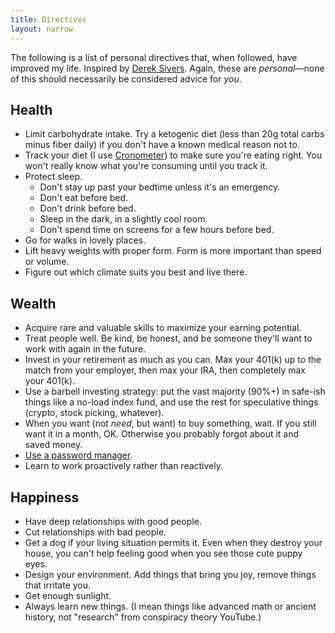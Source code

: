 ```yaml
---
title: Directives
layout: narrow
---
```


The following is a list of personal directives that, when followed, have improved my life. Inspired by [Derek Sivers](https://sive.rs/d1). Again, these are _personal_—none of this should necessarily be considered advice for _you_.

## Health

- Limit carbohydrate intake. Try a ketogenic diet (less than 20g total carbs minus fiber daily) if you don't have a known medical reason not to.
- Track your diet (I use [Cronometer](https://cronometer.com)) to make sure you're eating right. You won't really know what you're consuming until you track it.
- Protect sleep.
  - Don't stay up past your bedtime unless it's an emergency.
  - Don't eat before bed.
  - Don't drink before bed.
  - Sleep in the dark, in a slightly cool room.
  - Don't spend time on screens for a few hours before bed.
- Go for walks in lovely places.
- Lift heavy weights with proper form. Form is more important than speed or volume.
- Figure out which climate suits you best and live there.

## Wealth

- Acquire rare and valuable skills to maximize your earning potential.
- Treat people well. Be kind, be honest, and be someone they'll want to work with again in the future.
- Invest in your retirement as much as you can. Max your 401(k) up to the match from your employer, then max your IRA, then completely max your 401(k).
- Use a barbell investing strategy: put the vast majority (90%+) in safe-ish things like a no-load index fund, and use the rest for speculative things (crypto, stock picking, whatever).
- When you want (not _need_, but want) to buy something, wait. If you still want it in a month, OK. Otherwise you probably forgot about it and saved money.
- [Use a password manager](/technical-writing/2021-03-29-all-about-passwords/).
- Learn to work proactively rather than reactively.

## Happiness

- Have deep relationships with good people.
- Cut relationships with bad people.
- Get a dog if your living situation permits it. Even when they destroy your house, you can't help feeling good when you see those cute puppy eyes.
- Design your environment. Add things that bring you joy, remove things that irritate you.
- Get enough sunlight.
- Always learn new things. (I mean things like advanced math or ancient history, not "research" from conspiracy theory YouTube.)
